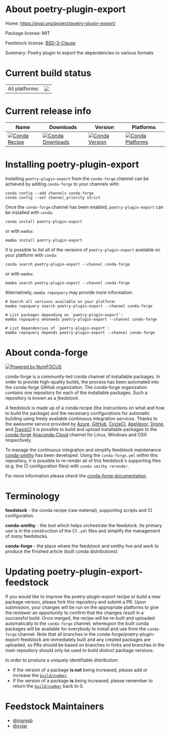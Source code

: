 About poetry-plugin-export
==========================

Home: https://pypi.org/project/poetry-plugin-export/

Package license: MIT

Feedstock license: [BSD-3-Clause](https://github.com/conda-forge/poetry-plugin-export-feedstock/blob/main/LICENSE.txt)

Summary: Poetry plugin to export the dependencies to various formats

Current build status
====================


<table><tr><td>All platforms:</td>
    <td>
      <a href="https://dev.azure.com/conda-forge/feedstock-builds/_build/latest?definitionId=16646&branchName=main">
        <img src="https://dev.azure.com/conda-forge/feedstock-builds/_apis/build/status/poetry-plugin-export-feedstock?branchName=main">
      </a>
    </td>
  </tr>
</table>

Current release info
====================

| Name | Downloads | Version | Platforms |
| --- | --- | --- | --- |
| [![Conda Recipe](https://img.shields.io/badge/recipe-poetry--plugin--export-green.svg)](https://anaconda.org/conda-forge/poetry-plugin-export) | [![Conda Downloads](https://img.shields.io/conda/dn/conda-forge/poetry-plugin-export.svg)](https://anaconda.org/conda-forge/poetry-plugin-export) | [![Conda Version](https://img.shields.io/conda/vn/conda-forge/poetry-plugin-export.svg)](https://anaconda.org/conda-forge/poetry-plugin-export) | [![Conda Platforms](https://img.shields.io/conda/pn/conda-forge/poetry-plugin-export.svg)](https://anaconda.org/conda-forge/poetry-plugin-export) |

Installing poetry-plugin-export
===============================

Installing `poetry-plugin-export` from the `conda-forge` channel can be achieved by adding `conda-forge` to your channels with:

```
conda config --add channels conda-forge
conda config --set channel_priority strict
```

Once the `conda-forge` channel has been enabled, `poetry-plugin-export` can be installed with `conda`:

```
conda install poetry-plugin-export
```

or with `mamba`:

```
mamba install poetry-plugin-export
```

It is possible to list all of the versions of `poetry-plugin-export` available on your platform with `conda`:

```
conda search poetry-plugin-export --channel conda-forge
```

or with `mamba`:

```
mamba search poetry-plugin-export --channel conda-forge
```

Alternatively, `mamba repoquery` may provide more information:

```
# Search all versions available on your platform:
mamba repoquery search poetry-plugin-export --channel conda-forge

# List packages depending on `poetry-plugin-export`:
mamba repoquery whoneeds poetry-plugin-export --channel conda-forge

# List dependencies of `poetry-plugin-export`:
mamba repoquery depends poetry-plugin-export --channel conda-forge
```


About conda-forge
=================

[![Powered by
NumFOCUS](https://img.shields.io/badge/powered%20by-NumFOCUS-orange.svg?style=flat&colorA=E1523D&colorB=007D8A)](https://numfocus.org)

conda-forge is a community-led conda channel of installable packages.
In order to provide high-quality builds, the process has been automated into the
conda-forge GitHub organization. The conda-forge organization contains one repository
for each of the installable packages. Such a repository is known as a *feedstock*.

A feedstock is made up of a conda recipe (the instructions on what and how to build
the package) and the necessary configurations for automatic building using freely
available continuous integration services. Thanks to the awesome service provided by
[Azure](https://azure.microsoft.com/en-us/services/devops/), [GitHub](https://github.com/),
[CircleCI](https://circleci.com/), [AppVeyor](https://www.appveyor.com/),
[Drone](https://cloud.drone.io/welcome), and [TravisCI](https://travis-ci.com/)
it is possible to build and upload installable packages to the
[conda-forge](https://anaconda.org/conda-forge) [Anaconda-Cloud](https://anaconda.org/)
channel for Linux, Windows and OSX respectively.

To manage the continuous integration and simplify feedstock maintenance
[conda-smithy](https://github.com/conda-forge/conda-smithy) has been developed.
Using the ``conda-forge.yml`` within this repository, it is possible to re-render all of
this feedstock's supporting files (e.g. the CI configuration files) with ``conda smithy rerender``.

For more information please check the [conda-forge documentation](https://conda-forge.org/docs/).

Terminology
===========

**feedstock** - the conda recipe (raw material), supporting scripts and CI configuration.

**conda-smithy** - the tool which helps orchestrate the feedstock.
                   Its primary use is in the construction of the CI ``.yml`` files
                   and simplify the management of *many* feedstocks.

**conda-forge** - the place where the feedstock and smithy live and work to
                  produce the finished article (built conda distributions)


Updating poetry-plugin-export-feedstock
=======================================

If you would like to improve the poetry-plugin-export recipe or build a new
package version, please fork this repository and submit a PR. Upon submission,
your changes will be run on the appropriate platforms to give the reviewer an
opportunity to confirm that the changes result in a successful build. Once
merged, the recipe will be re-built and uploaded automatically to the
`conda-forge` channel, whereupon the built conda packages will be available for
everybody to install and use from the `conda-forge` channel.
Note that all branches in the conda-forge/poetry-plugin-export-feedstock are
immediately built and any created packages are uploaded, so PRs should be based
on branches in forks and branches in the main repository should only be used to
build distinct package versions.

In order to produce a uniquely identifiable distribution:
 * If the version of a package **is not** being increased, please add or increase
   the [``build/number``](https://docs.conda.io/projects/conda-build/en/latest/resources/define-metadata.html#build-number-and-string).
 * If the version of a package **is** being increased, please remember to return
   the [``build/number``](https://docs.conda.io/projects/conda-build/en/latest/resources/define-metadata.html#build-number-and-string)
   back to 0.

Feedstock Maintainers
=====================

* [@maresb](https://github.com/maresb/)
* [@xylar](https://github.com/xylar/)


